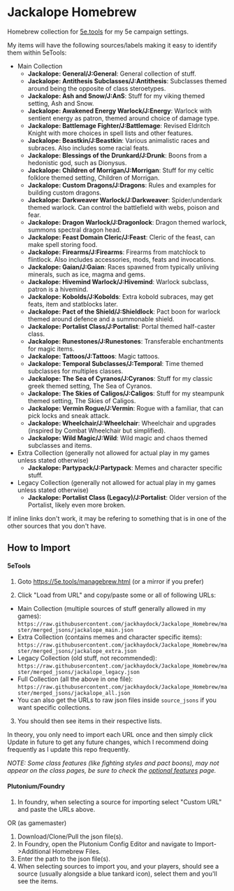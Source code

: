 # Jackalope Homebrew
Homebrew collection for [5e.tools](https://5e.tools) for my 5e campaign settings.

My items will have the following sources/labels making it easy to identify them within 5eTools:
- Main Collection
  - **Jackalope: General/J:General**: General collection of stuff.
  - **Jackalope: Antithesis Subclasses/J:Antithesis**: Subclasses themed around being the opposite of class steroetypes.
  - **Jackalope: Ash and Snow/J:AnS**: Stuff for my viking themed setting, Ash and Snow.
  - **Jackalope: Awakened Energy Warlock/J:Energy**: Warlock with sentient energy as patron, themed around choice of damage type.
  - **Jackalope: Battlemage Fighter/J:Battlemage**: Revised Eldritch Knight with more choices in spell lists and other features.
  - **Jackalope: Beastkin/J:Beastkin**: Various animalistic races and subraces. Also includes some racial feats.
  - **Jackalope: Blessings of the Drunkard/J:Drunk**: Boons from a hedonistic god, such as Dionysus.
  - **Jackalope: Children of Morrigan/J:Morrigan**: Stuff for my celtic folklore themed setting, Children of Morrigan.
  - **Jackalope: Custom Dragons/J:Dragons**: Rules and examples for building custom dragons.
  - **Jackalope: Darkweaver Warlock/J:Darkweaver**: Spider/underdark themed warlock. Can control the battlefield with webs, poison and fear.
  - **Jackalope: Dragon Warlock/J:Dragonlock**: Dragon themed warlock, summons spectral dragon head.
  - **Jackalope: Feast Domain Cleric/J:Feast**: Cleric of the feast, can make spell storing food.
  - **Jackalope: Firearms/J:Firearms**: Firearms from matchlock to flintlock. Also includes accessories, mods, feats and invocations.
  - **Jackalope: Gaian/J:Gaian**: Races spawned from typically unliving minerals, such as ice, magma and gems.
  - **Jackalope: Hivemind Warlock/J:Hivemind**: Warlock subclass, patron is a hivemind.
  - **Jackalope: Kobolds/J:Kobolds**: Extra kobold subraces, may get feats, item and statblocks later.
  - **Jackalope: Pact of the Shield/J:Shieldlock**: Pact boon for warlock themed around defence and a summonable shield.
  - **Jackalope: Portalist Class/J:Portalist**: Portal themed half-caster class.
  - **Jackalope: Runestones/J:Runestones**: Transferable enchantments for magic items.
  - **Jackalope: Tattoos/J:Tattoos**: Magic tattoos.
  - **Jackalope: Temporal Subclasses/J:Temporal**: Time themed subclasses for multiples classes.
  - **Jackalope: The Sea of Cyranos/J:Cyranos**: Stuff for my classic greek themed setting, The Sea of Cyranos.
  - **Jackalope: The Skies of Caligos/J:Caligos**: Stuff for my steampunk themed setting, The Skies of Caligos.
  - **Jackalope: Vermin Rogue/J:Vermin**: Rogue with a familiar, that can pick locks and sneak attack.
  - **Jackalope: Wheelchair/J:Wheelchair**: Wheelchair and upgrades (inspired by Combat Wheelchair but simplified).
  - **Jackalope: Wild Magic/J:Wild**: Wild magic and chaos themed subclasses and items.
- Extra Collection (generally not allowed for actual play in my games unless stated otherwise)
  - **Jackalope: Partypack/J:Partypack**: Memes and character specific stuff.
- Legacy Collection (generally not allowed for actual play in my games unless stated otherwise)
  - **Jackalope: Portalist Class (Legacy)/J:Portalist**: Older version of the Portalist, likely even more broken.

If inline links don't work, it may be refering to something that is in one of the other sources that you don't have.

## How to Import

#### 5eTools
1. Goto https://5e.tools/managebrew.html (or a mirror if you prefer)

2. Click "Load from URL" and copy/paste some or all of following URLs:
 - Main Collection (multiple sources of stuff generally allowed in my games): `https://raw.githubusercontent.com/jackhaydock/Jackalope_Homebrew/master/merged_jsons/jackalope_main.json`
 - Extra Collection (contains memes and character specific items): `https://raw.githubusercontent.com/jackhaydock/Jackalope_Homebrew/master/merged_jsons/jackalope_extra.json`
 - Legacy Collection (old stuff, not recommended): `https://raw.githubusercontent.com/jackhaydock/Jackalope_Homebrew/master/merged_jsons/jackalope_legacy.json`
 - Full Collection (all the above in one file): `https://raw.githubusercontent.com/jackhaydock/Jackalope_Homebrew/master/merged_jsons/jackalope_all.json`
 - You can also get the URLs to raw json files inside `source_jsons` if you want specific collections.
3. You should then see items in their respective lists.

In theory, you only need to import each URL once and then simply click Update in future to get any future changes, which I recommend doing frequently as I update this repo frequently.

*NOTE: Some class features (like fighting styles and pact boons), may not appear on the class pages, be sure to check the [optional features](https://5e.tools/optionalfeatures.html) page.*

#### Plutonium/Foundry
1. In foundry, when selecting a source for importing select "Custom URL" and paste the URLs above.

OR (as gamemaster)

1. Download/Clone/Pull the json file(s).
2. In Foundry, open the Plutonium Config Editor and navigate to Import->Additional Homebrew Files.
3. Enter the path to the json file(s).
4. When selecting sources to import you, and your players, should see a source (usually alongside a blue tankard icon), select them and you'll see the items.
